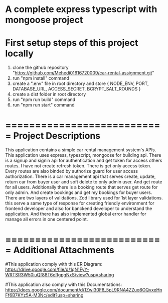 # A complete express typescript with mongoose project

# First setup steps of this project locally

1. clone the github repository "https://github.com/Mehedi01616720009/car-rental-assignment.git"
2. run "npm install" command
3. create a ".env" file in root directory and store { NODE_ENV, PORT, DATABASE_URL, ACCESS_SECRET, BCRYPT_SALT_ROUNDS }
4. create a dist folder in root directory
5. run "npm run build" command
6. run "npm run start" command

===========================
Project Descriptions
===========================

This application contains a simple car rental management system's APIs. This application uses express, typescript, mongoose for building api. There is a signup and signin api for authentication and get token for access others routes. I have not create refresh token. There is get only access token. Every routes are also binded by authorize guard for user access authorization. There is a car management api that serves create, update, return car from buyer user and soft delete to only admin user. And get route for all users. Additionally there is a booking route that serves get route for only admin. And create bookings and get my bookings for buyer users. There are two layers of validations. Zod library used for 1st layer validations. this serve a same type of response for creating friendly environment for frontend developer and also for banckend developer to understand the application. And there has also implemented global error handler for manage all errors in one centered point.

===========================
Additional Attachments
===========================

#This application comply with this ER Diagram: https://drive.google.com/file/d/1qN1FyY-WRTSR3W50iuQf88T6eRgpgNxS/view?usp=sharing

#This application also comply with this Documentations: https://docs.google.com/document/d/1ZwI30F8_5pL9RNA4ZZuo6OQvxeHnFf6B7KYz5A-M3Nc/edit?usp=sharing
